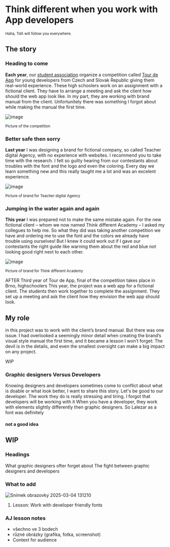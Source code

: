 # Think different when you work with App developers

<sub>Haha, TdA will follow you everywhere.<sub>
## The story

### Heading to come
**Each year**, our [student association](http://scg.cz/) organize a competition called [Tour de App](https://tourde.app/) for young developers from Czech and Slovak Republic giving them real-world experience.
These high schoolers work on an assignment with a fictional client. They have to arrange a meeting and ask the client how should the web app look like.
In my part, they are working with brand manual from the client. Unfortunitely there was something I forgot about while making the manual the first time.

![image](https://github.com/user-attachments/assets/7df181c1-57b1-49a4-826e-cbf8ad0a5cda)

<sub>Picture of the competition<sub>

### Better safe then sorry
**Last year** I was designing a brand for fictional company, so called Teacher digital Agency, with no experience with websites. I recommend you to take time with the research. I felt so guilty hearing from our contestants about troubles with the font and the logo and even the coloring. Every day we learn something new and this really taught me a lot and was an excelent experience.

![image](https://github.com/user-attachments/assets/005fa2cf-354b-4ea6-adc2-9b9cabfe7096)

<sub>Picture of brand for Teacher digital Agency<sub>

### Jumping in the water again and again
**This year** I was prepared not to make the same mistake again. For the new fictional client – whom we now named Think different Academy⁠⁠⁠⁠⁠⁠ – I asked my collegues to help me. So what they did was taking another competition we have and ordering me to use the font and the colors we already have trouble using ourselves! But I knew it could work out if I gave our contestants the right guide like warning them about the red and blue not looking good right next to each other.

![image](https://github.com/user-attachments/assets/b1e49095-18d8-4c90-b6a1-9dcf20e68de7)

<sub>Picture of brand for Think different Academy<sub>

AFTER
Third year of Tour de App, final of the competition takes place in Brno, highschoolers
This year, the project was a web app for a fictional client. The students then work together to complete the assignment. They set up a meeting and ask the client how they envision the web app should look.

## My role
in this project was to work with the client’s brand manual. But there was one issue. I had overlooked a seemingly minor detail when creating the brand’s visual style manual the first time, and it became a lesson I won’t forget:
The devil is in the details, and even the smallest oversight can make a big impact on any project.

WIP
### Graphic designers Versus Developers
Knowing designers and developers sometimes come to conflict about what is doable or what look better, I want to share this story. Let's be good to our developer. The work they do is really stressing and tiring. I forgot that developers will be working with it
When you have a developer, they work with elements slightly differently then graphic designers. So Lalezar as a font was definitely
#### not a good idea



## WIP
### Headings
What graphic designers ofter forget about
The fight between graphic designers and developers

### What to add
![Snímek obrazovky 2025-03-04 131210](https://github.com/user-attachments/assets/be2022c7-bd06-46a8-b070-83914022e6a5)
1. Lesson: Work with developer friendly fonts

### AJ lesson notes
- všechno ve 3 bodech
- různé obrázky (grafika, fotka, screenshot)
- Context for audience
